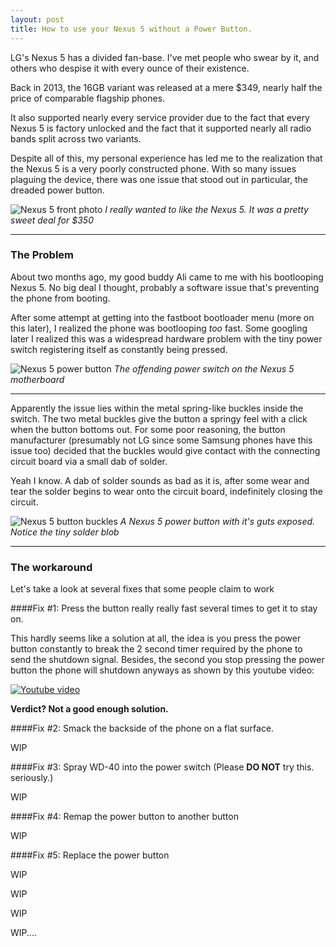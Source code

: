 ```yaml
---
layout: post
title: How to use your Nexus 5 without a Power Button.
---
```


LG's Nexus 5 has a divided fan-base. I've met people who swear by it, and others who despise it with every ounce of their existence.

Back in 2013, the 16GB variant was released at a mere $349, nearly half the price of comparable flagship phones.

It also supported nearly every service provider due to the fact that every Nexus 5 is factory unlocked and the fact that it supported nearly all radio bands split across two variants.

Despite all of this, my personal experience has led me to the realization that the Nexus 5 is a very poorly constructed phone. With so many issues plaguing the device, there was one issue that stood out in particular, the dreaded power button.

![Nexus 5 front photo](http://i.imgur.com/j3LlgPC.jpg)
*I really wanted to like the Nexus 5. It was a pretty sweet deal for $350*

---

### The Problem

About two months ago, my good buddy Ali came to me with his bootlooping Nexus 5. No big deal I thought, probably a software issue that's preventing the phone from booting.

After some attempt at getting into the fastboot bootloader menu (more on this later), I realized the phone was bootlooping *too* fast. Some googling later I realized this was a widespread hardware problem with the tiny power switch registering itself as constantly being pressed.

![Nexus 5 power button](http://i.imgur.com/GZIkfdd.jpg)
*The offending power switch on the Nexus 5 motherboard*

---

Apparently the issue lies within the metal spring-like buckles inside the switch. The two metal buckles give the button a springy feel with a click when the button bottoms out. For some poor reasoning, the button manufacturer (presumably not LG since some Samsung phones have this issue too) decided that the buckles would give contact with the connecting circuit board via a small dab of solder.

Yeah I know. A dab of solder sounds as bad as it is, after some wear and tear the solder begins to wear onto the circuit board, indefinitely closing the circuit.

![Nexus 5 button buckles](http://i.imgur.com/GOJxn7V.jpg)
*A Nexus 5 power button with it's guts exposed. Notice the tiny solder blob*

---

### The workaround

Let's take a look at several fixes that some people claim to work

####Fix #1: Press the button really really fast several times to get it to stay on.

This hardly seems like a solution at all, the idea is you press the power button constantly to break the 2 second timer required by the phone to send the shutdown signal. Besides, the second you stop pressing the power button the phone will shutdown anyways as shown by this youtube video:

[![Youtube video](http://img.youtube.com/vi/8g4gXoSNh3Y/0.jpg)](http://www.youtube.com/watch?v=8g4gXoSNh3Y)

**Verdict? Not a good enough solution.**

####Fix #2: Smack the backside of the phone on a flat surface.

WIP

####Fix #3: Spray WD-40 into the power switch (Please **DO NOT** try this. seriously.)

WIP

####Fix #4: Remap the power button to another button

WIP

####Fix #5: Replace the power button

WIP

WIP

WIP

WIP....
